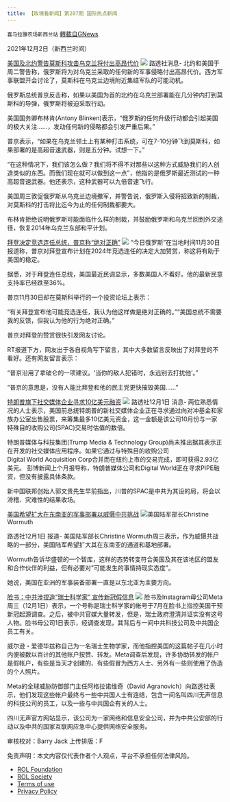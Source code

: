 ```yaml
---
title: 【玫瑰看新闻】第207期 国际热点新闻
---
```

`喜马拉雅农场新西兰站` [轉載自GNews](https://gnews.org/zh-hans/1715998/)

2021年12月2日（新西兰时间）

[美国及北约警告莫斯科攻击乌克兰将付出高昂代价](https://cn.reuters.com/article/us-ukraine-russia-sanction-1202-idCNKBS2IH043)
![](https://assets.gnews.org/wp-content/uploads/2021/12/图片-1-3.jpg)
路透社消息- 北约和美国于周二警告称，俄罗斯将为对乌克兰采取的任何新的军事侵略付出高昂代价。西方军事联盟开会讨论了，莫斯科在乌克兰边境附近集结军队的可能动机。

俄罗斯总统普京反击称，如果以美国为首的北约在乌克兰部署能在几分钟内打到莫斯科的导弹，俄罗斯将被迫采取行动。

美国国务卿布林肯(Antony Blinken)表示，“俄罗斯的任何升级行动都会引起美国的极大关注……，发动任何新的侵略都会引发严重后果。”

普京表示，“如果在乌克兰领土上有某种打击系统，可在7-10分钟飞到莫斯科，如果部署的是高超音速武器，则是五分钟。试想一下。”

“在这种情况下，我们该怎么做？我们将不得不对那些以这种方式威胁我们的人创造类似的东西。而我们现在就可以做到这一点”，他指的是俄罗斯最近测试的一种高超音速武器。他还表示，这种武器可以九倍音速飞行。

美国周三敦促俄罗斯从乌克兰边境撤军，并警告说，俄罗斯入侵将招致新的制裁，对莫斯科的打击将比迄今为止的任何制裁都要大。

布林肯拒绝说明俄罗斯可能面临什么样的制裁，并鼓励俄罗斯和乌克兰回到外交途径，恢复2014年乌克兰东部和平计划。

[拜登决定竞选连任总统，普京称“绝对正确”](https://gettr.com/post/piejem1fed)
![](https://assets.gnews.org/wp-content/uploads/2021/12/图片2-1.jpg)
“今日俄罗斯”在当地时间11月30日报道称，普京对拜登宣布计划在2024年竞选连任的决定大加赞赏，称这将有助于美国的稳定。

据悉，对于拜登连任总统，美国最近民调显示，多数美国人不看好。他的最新民意支持率已经跌至36%。

普京11月30日却在莫斯科举行的一个投资论坛上表示：

“有关拜登宣布他可能竞选连任，我认为他这样做是绝对正确的。”“美国总统不需要我的反馈，但我认为他的行为绝对正确。”

普京对拜登的赞赏很快引发网友讨论。

RT报道下方，网友出于各自视角写下留言，其中大多数留言反映出了对拜登的不看好。还有网友留言表示：

“普京沿用了拿破仑的一项建议。‘当你的敌人犯错时，永远别去打扰他’。”

“普京的意思是，没有人能比拜登和他的民主党更快摧毁美国……”

[特朗普旗下社交媒体企业寻求10亿美元融资](https://cn.reuters.com/article/exclusive-trump-social-media-financing-1-idCNKBS2IH07Z)
![](https://assets.gnews.org/wp-content/uploads/2021/12/图片3-2.jpg)
路透社12月1日 消息- 两位熟悉情况的人士表示，美国前总统特朗普的新社交媒体企业正在寻求通过向对冲基金和家族办公室出售股票，来筹集最多10亿美元资金，这一金额是该公司10月份与一家特殊目的收购公司(SPAC)交易时估值的数倍。

特朗普媒体与科技集团(Trump Media & Technology Group)尚未推出据其表示正在开发的社交媒体应用程序。如果它通过与特殊目的收购公司Digital World Acquisition Corp合并而在纽约上市的交易完成，即可获得2.93亿美元。
彭博新闻上个月报导称，特朗普媒体公司和Digital World正在寻求PIPE融资，但没有披露具体条款。

新中国联邦创始人郭文贵先生早前指出，川普的SPAC是中共为其设的局，将会以滑稽、灾难性的结果收场。

[美国希望扩大在东南亚的军事部署以威慑中共挑战](https://cn.reuters.com/article/us-military-southeast-asia-china-1202-idCNKBS2IH045)
![](https://assets.gnews.org/wp-content/uploads/2021/12/图片-4-3.jpg)美国陆军部长Christine Wormuth
 
路透社12月1日 报道- 美国陆军部长Christine Wormuth周三表示，作为威慑共战略的一部分，美国陆军希望扩大其在东南亚的通道和基地部署。

Wormuth告诉华盛顿的一个智库，这样的态势转变符合美国及其在该地区的盟友和合作伙伴的利益，但有必要对”可能发生的事情持现实态度”。

她说，美国在亚洲的军事装备部署一直是以东北亚为主要方向。

[脸书：中共涉捏造“瑞士科学家” 宣传新冠假信息](https://www.dw.com/zh/%E8%84%B8%E4%B9%A6%E4%B8%AD%E5%9B%BD%E6%B6%89%E6%8D%8F%E9%80%A0%E7%91%9E%E5%A3%AB%E7%A7%91%E5%AD%A6%E5%AE%B6-%E5%AE%A3%E4%BC%A0%E6%96%B0%E5%86%A0%E5%81%87%E4%BF%A1%E6%81%AF/a-59991695)
![](https://assets.gnews.org/wp-content/uploads/2021/12/图片5-1.jpg)
脸书及Instagram母公司Meta周三（12月1日）表示，一个号称是瑞士科学家的帐号于7月在脸书上指控美国干预新冠起源调查。之后，被中共官媒大量转发，但是，瑞士政府澄清并证实没有这号人物。脸书母公司1日表示，经调查发现，其背后与一间中共科技公司及中共国企员工有关。

威尔逊・爱德华兹称自己为一名瑞士生物学家，而他指控美国的这篇帖子在几小时内便被数以百计的其他账户按赞、转发。Meta调查后发现，许多协助转发的帐户是假帐户，有些是当天才创建的、有些假冒为西方人士、另外有一些则使用了伪造的个人照片。

Meta的全球威胁防御部门主任阿格拉诺维奇（David Agranovich）向路透社表示，他们发现这些帐户最终与一些中共国人士有连结，包含一间名叫四川无声信息的科技公司的员工，以及一些与中共国企有关的人士。

四川无声官方网站显示，该公司为一家网络和信息安全公司，并为中共公安部的行动以及中共的国家互联网应急中心提供网络安全服务。





审核校对：Barry Jack
上传排版：F

 

免责声明：本文内容仅代表作者个人观点，平台不承担任何法律风险。

- [ROL Foundation](https://rolfoundation.org/)
- [ROL Society](https://rolsociety.org/)
- [Terms of use](https://gnews.org/terms-of-use-3/)
- [Privacy Policy](https://gnews.org/privacy-policy/)
